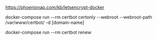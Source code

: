 https://phoenixnap.com/kb/letsencrypt-docker


docker-compose run --rm certbot certonly --webroot --webroot-path /var/www/certbot/ -d [domain-name]

docker-compose run --rm certbot renew